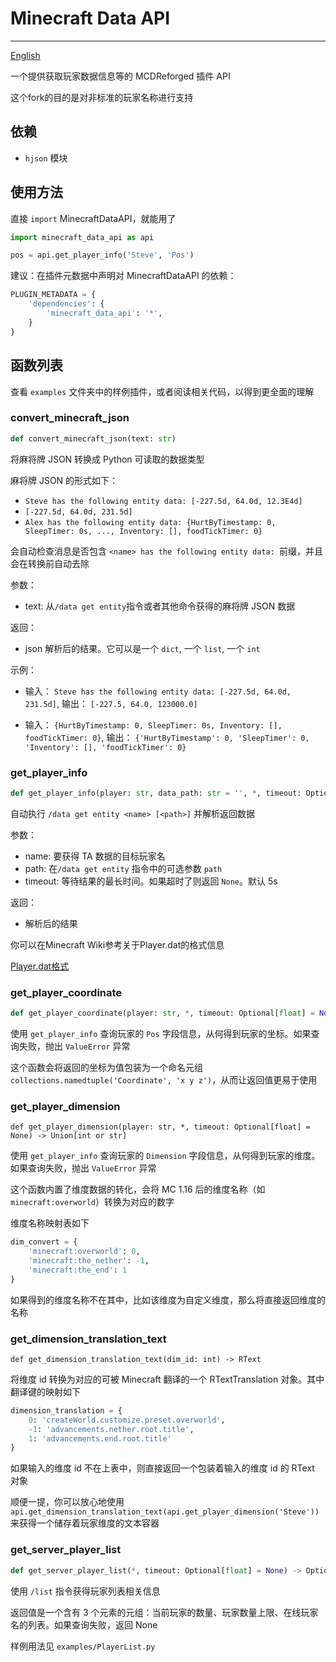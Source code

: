# Minecraft Data API
-------------

[English](https://github.com/MCDReforged/MinecraftDataAPI/blob/master/README.md)

一个提供获取玩家数据信息等的 MCDReforged 插件 API

这个fork的目的是对非标准的玩家名称进行支持

## 依赖

- `hjson` 模块

## 使用方法

直接 `import` MinecraftDataAPI，就能用了

```python
import minecraft_data_api as api

pos = api.get_player_info('Steve', 'Pos')
```

建议：在插件元数据中声明对 MinecraftDataAPI 的依赖：

```python
PLUGIN_METADATA = {
	'dependencies': {
		'minecraft_data_api': '*',
	}
}
```

## 函数列表

查看 `examples` 文件夹中的样例插件，或者阅读相关代码，以得到更全面的理解

### convert_minecraft_json

```python
def convert_minecraft_json(text: str)
```

将麻将牌 JSON 转换成 Python 可读取的数据类型

麻将牌 JSON 的形式如下：

- `Steve has the following entity data: [-227.5d, 64.0d, 12.3E4d]`
- `[-227.5d, 64.0d, 231.5d]`
- `Alex has the following entity data: {HurtByTimestamp: 0, SleepTimer: 0s, ..., Inventory: [], foodTickTimer: 0}`

会自动检查消息是否包含 `<name> has the following entity data: `前缀，并且会在转换前自动去除

参数：
- text: 从`/data get entity`指令或者其他命令获得的麻将牌 JSON 数据

返回：
- json 解析后的结果。它可以是一个 `dict`, 一个 `list`, 一个 `int`

示例：

- 输入： `Steve has the following entity data: [-227.5d, 64.0d, 231.5d]`, 输出： `[-227.5, 64.0, 123000.0]`

- 输入： `{HurtByTimestamp: 0, SleepTimer: 0s, Inventory: [], foodTickTimer: 0}`, 输出： `{'HurtByTimestamp': 0, 'SleepTimer': 0, 'Inventory': [], 'foodTickTimer': 0}`

### get_player_info

```python
def get_player_info(player: str, data_path: str = '', *, timeout: Optional[float] = None)
```

自动执行 `/data get entity <name> [<path>]` 并解析返回数据

参数：
- name: 要获得 TA 数据的目标玩家名
- path: 在`/data get entity` 指令中的可选参数 `path`
- timeout: 等待结果的最长时间。如果超时了则返回 `None`。默认 5s

返回：
 - 解析后的结果

你可以在Minecraft Wiki参考关于Player.dat的格式信息

[Player.dat格式](https://minecraft-zh.gamepedia.com/Player.dat%E6%A0%BC%E5%BC%8F)

### get_player_coordinate

```python
def get_player_coordinate(player: str, *, timeout: Optional[float] = None) -> Coordinate
```

使用 `get_player_info` 查询玩家的 `Pos` 字段信息，从何得到玩家的坐标。如果查询失败，抛出 `ValueError` 异常

这个函数会将返回的坐标为值包装为一个命名元组 `collections.namedtuple('Coordinate', 'x y z')`，从而让返回值更易于使用

### get_player_dimension

```
def get_player_dimension(player: str, *, timeout: Optional[float] = None) -> Union[int or str]
```

使用 `get_player_info` 查询玩家的 `Dimension` 字段信息，从何得到玩家的维度。如果查询失败，抛出 `ValueError` 异常

这个函数内置了维度数据的转化，会将 MC 1.16 后的维度名称（如 `minecraft:overworld`）转换为对应的数字

维度名称映射表如下

```python
dim_convert = {
    'minecraft:overworld': 0,
    'minecraft:the_nether': -1,
    'minecraft:the_end': 1
}
```

如果得到的维度名称不在其中，比如该维度为自定义维度，那么将直接返回维度的名称

### get_dimension_translation_text

```
def get_dimension_translation_text(dim_id: int) -> RText
```

将维度 id 转换为对应的可被 Minecraft 翻译的一个 RTextTranslation 对象。其中翻译键的映射如下

```python
dimension_translation = {
    0: 'createWorld.customize.preset.overworld',
    -1: 'advancements.nether.root.title',
    1: 'advancements.end.root.title'
}
```

如果输入的维度 id 不在上表中，则直接返回一个包装着输入的维度 id 的 RText 对象

顺便一提，你可以放心地使用 `api.get_dimension_translation_text(api.get_player_dimension('Steve'))` 来获得一个储存着玩家维度的文本容器

### get_server_player_list

```python
def get_server_player_list(*, timeout: Optional[float] = None) -> Optional[Tuple[int, int, List[str]]]
```

使用 `/list` 指令获得玩家列表相关信息

返回值是一个含有 3 个元素的元组：当前玩家的数量、玩家数量上限、在线玩家名的列表。如果查询失败，返回 None

样例用法见 `examples/PlayerList.py`
